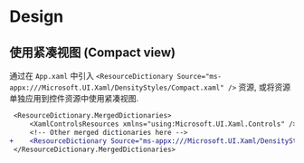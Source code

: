 # Design

## 使用紧凑视图 (Compact view)

通过在 `App.xaml` 中引入 `<ResourceDictionary Source="ms-appx:///Microsoft.UI.Xaml/DensityStyles/Compact.xaml" />` 资源, 或将资源单独应用到控件资源中使用紧凑视图.

```diff
 <ResourceDictionary.MergedDictionaries>
     <XamlControlsResources xmlns="using:Microsoft.UI.Xaml.Controls" />
     <!-- Other merged dictionaries here -->
+    <ResourceDictionary Source="ms-appx:///Microsoft.UI.Xaml/DensityStyles/Compact.xaml" />
 </ResourceDictionary.MergedDictionaries>
```
